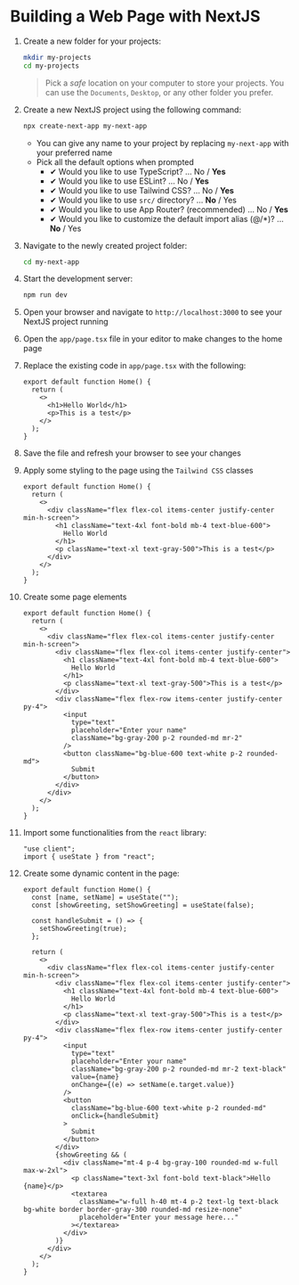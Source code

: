 # Building a Web Page with NextJS

1. Create a new folder for your projects:

   ```bash
   mkdir my-projects
   cd my-projects
   ```

   > Pick a _safe_ location on your computer to store your projects. You can use the `Documents`, `Desktop`, or any other folder you prefer.

2. Create a new NextJS project using the following command:

   ```bash
   npx create-next-app my-next-app
   ```

   - You can give any name to your project by replacing `my-next-app` with your preferred name
   - Pick all the default options when prompted
     - ✔ Would you like to use TypeScript? … No / **Yes**
     - ✔ Would you like to use ESLint? … No / **Yes**
     - ✔ Would you like to use Tailwind CSS? … No / **Yes**
     - ✔ Would you like to use `src/` directory? … **No** / Yes
     - ✔ Would you like to use App Router? (recommended) … No / **Yes**
     - ✔ Would you like to customize the default import alias (@/\*)? … **No** / Yes

3. Navigate to the newly created project folder:

   ```bash
   cd my-next-app
   ```

4. Start the development server:

   ```bash
   npm run dev
   ```

5. Open your browser and navigate to `http://localhost:3000` to see your NextJS project running

6. Open the `app/page.tsx` file in your editor to make changes to the home page

7. Replace the existing code in `app/page.tsx` with the following:

   ```tsx
   export default function Home() {
     return (
       <>
         <h1>Hello World</h1>
         <p>This is a test</p>
       </>
     );
   }
   ```

8. Save the file and refresh your browser to see your changes

9. Apply some styling to the page using the `Tailwind CSS` classes

   ```tsx
   export default function Home() {
     return (
       <>
         <div className="flex flex-col items-center justify-center min-h-screen">
           <h1 className="text-4xl font-bold mb-4 text-blue-600">
             Hello World
           </h1>
           <p className="text-xl text-gray-500">This is a test</p>
         </div>
       </>
     );
   }
   ```

10. Create some page elements

    ```tsx
    export default function Home() {
      return (
        <>
          <div className="flex flex-col items-center justify-center min-h-screen">
            <div className="flex flex-col items-center justify-center">
              <h1 className="text-4xl font-bold mb-4 text-blue-600">
                Hello World
              </h1>
              <p className="text-xl text-gray-500">This is a test</p>
            </div>
            <div className="flex flex-row items-center justify-center py-4">
              <input
                type="text"
                placeholder="Enter your name"
                className="bg-gray-200 p-2 rounded-md mr-2"
              />
              <button className="bg-blue-600 text-white p-2 rounded-md">
                Submit
              </button>
            </div>
          </div>
        </>
      );
    }
    ```

11. Import some functionalities from the `react` library:

    ```tsx
    "use client";
    import { useState } from "react";
    ```

12. Create some dynamic content in the page:

    ```tsx
    export default function Home() {
      const [name, setName] = useState("");
      const [showGreeting, setShowGreeting] = useState(false);

      const handleSubmit = () => {
        setShowGreeting(true);
      };

      return (
        <>
          <div className="flex flex-col items-center justify-center min-h-screen">
            <div className="flex flex-col items-center justify-center">
              <h1 className="text-4xl font-bold mb-4 text-blue-600">
                Hello World
              </h1>
              <p className="text-xl text-gray-500">This is a test</p>
            </div>
            <div className="flex flex-row items-center justify-center py-4">
              <input
                type="text"
                placeholder="Enter your name"
                className="bg-gray-200 p-2 rounded-md mr-2 text-black"
                value={name}
                onChange={(e) => setName(e.target.value)}
              />
              <button
                className="bg-blue-600 text-white p-2 rounded-md"
                onClick={handleSubmit}
              >
                Submit
              </button>
            </div>
            {showGreeting && (
              <div className="mt-4 p-4 bg-gray-100 rounded-md w-full max-w-2xl">
                <p className="text-3xl font-bold text-black">Hello {name}</p>
                <textarea
                  className="w-full h-40 mt-4 p-2 text-lg text-black bg-white border border-gray-300 rounded-md resize-none"
                  placeholder="Enter your message here..."
                ></textarea>
              </div>
            )}
          </div>
        </>
      );
    }
    ```
